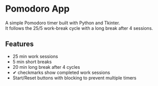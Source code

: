 # Pomodoro App<br>

A simple Pomodoro timer built with Python and Tkinter.<br>
It follows the 25/5 work-break cycle with a long break after 4 sessions.  

## Features
- 25 min work sessions
- 5 min short breaks
- 20 min long break after 4 cycles
- ✔ checkmarks show completed work sessions
- Start/Reset buttons with blocking to prevent multiple timers

